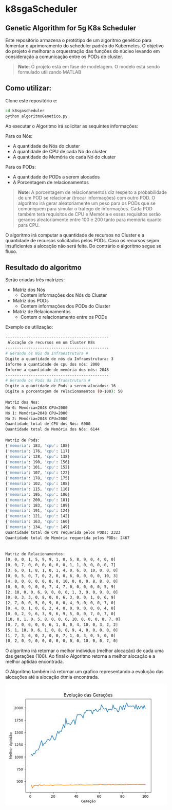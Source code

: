 # k8sgaScheduler

## Genetic Algorithm for 5g K8s Scheduler

Este repositório armazena o protótipo de um algoritmo genético para fomentar o aprimoramento do scheduler padrão do Kubernetes. O objetivo do projeto é melhorar a orquestração das funções do núcleo levando em consideração a comunicação entre os PODs do cluster.

> **Note**: O projeto está em fase de modelagem. O modelo está sendo formulado utilizando MATLAB

## Como utilizar:

Clone este repositório e:

```bash
cd k8sgascheduler
python algoritmoGenetico.py
```

Ao executar o Algoritmo irá solicitar as sequintes informações:

Para os Nós:
- A quantidade de Nós do cluster
- A quantidade de CPU de cada Nó do cluster
- A quantidade de Memória de cada Nó do cluster

Para os PODs:
- A quantidade de PODs a serem alocados
- A Porcentagem de relacionamentos

> **Note**: A porcentagem de relacionamentos diz respeito a probabilidade de um POD se relacionar (trocar informações) com outro POD. O algoritmo irá gerar aleatoriamente um peso para os PODs que se comuniquem para simular o trafego de informações. Cada POD também terá requisitos de CPU e Memória e esses requisitos serão gerados aleatoriamente entre 100 e 200 tanto para memória quanto para CPU.

O algoritmo irá computar a quantidade de recursos no Cluster e a quantidade de recursos solicitados pelos PODs. Caso os recursos sejam insuficientes a alocação não será feita. Do contrário o algoritmo segue se fluxo.

## Resultado do algoritmo

Serão criadas três matrizes:
- Matriz dos Nós 
    - Contem informações dos Nós do Cluster
- Matriz dos PODs
    - Contem informações dos PODs do Cluster
- Matriz de Relacionamentos
    - Contem o relacionamento entre os PODs

Exemplo de utilização:
```bash
---------------------------------------------
 Alocação de recursos em um Cluster K8s
---------------------------------------------
# Gerando os Nós da Infraestrutura #
Digite a quantidade de nós da Infraestrutura: 3
Informe a quantidade de cpu dos nós: 2000
Informe a quantidade de memória dos nós: 2048
---------------------------------------------
# Gerando os Pods da Infraestrutura #
Digite a quantidade de Pods a serem alocados: 16
Digite a porcentagem de relacionamentos (0-100): 50

Matriz dos Nos:
Nó 0: Memória=2048 CPU=2000
Nó 1: Memória=2048 CPU=2000
Nó 2: Memória=2048 CPU=2000
Quantidade total de CPU dos Nós: 6000
Quantidade total de Memória dos Nós: 6144

Matriz de Pods:
{'memoria': 183, 'cpu': 188}
{'memoria': 176, 'cpu': 117}
{'memoria': 128, 'cpu': 138}
{'memoria': 190, 'cpu': 156}
{'memoria': 101, 'cpu': 152}
{'memoria': 107, 'cpu': 122}
{'memoria': 178, 'cpu': 175}
{'memoria': 102, 'cpu': 108}
{'memoria': 115, 'cpu': 116}
{'memoria': 195, 'cpu': 106}
{'memoria': 200, 'cpu': 181}
{'memoria': 183, 'cpu': 189}
{'memoria': 191, 'cpu': 124}
{'memoria': 121, 'cpu': 142}
{'memoria': 163, 'cpu': 160}
{'memoria': 134, 'cpu': 149}
Quantidade total de CPU requerida pelos PODs: 2323
Quantidade total de Memória requerida pelos PODs: 2467


Matriz de Relacionamentos:
[0, 0, 0, 1, 5, 9, 9, 1, 0, 5, 8, 9, 0, 4, 0, 0]
[0, 0, 7, 0, 0, 0, 0, 0, 0, 1, 1, 0, 0, 0, 0, 7]
[3, 6, 0, 1, 8, 1, 0, 1, 4, 0, 6, 0, 10, 0, 0, 0]
[0, 0, 5, 0, 7, 0, 2, 0, 0, 6, 0, 0, 0, 0, 10, 3]
[4, 0, 0, 0, 0, 0, 8, 0, 10, 0, 0, 0, 8, 8, 0, 0]
[0, 0, 0, 9, 0, 0, 7, 4, 7, 0, 0, 0, 0, 0, 5, 9]
[2, 10, 0, 0, 6, 9, 0, 0, 0, 1, 3, 9, 0, 9, 0, 0]
[0, 0, 3, 3, 0, 8, 0, 0, 6, 3, 0, 0, 1, 0, 6, 9]
[2, 7, 0, 0, 5, 0, 9, 0, 0, 4, 9, 0, 0, 0, 7, 0]
[0, 4, 0, 1, 0, 0, 2, 4, 0, 0, 9, 0, 0, 0, 4, 0]
[0, 0, 2, 9, 6, 3, 9, 6, 9, 5, 0, 0, 7, 0, 7, 0]
[10, 0, 1, 0, 5, 8, 0, 0, 6, 10, 0, 0, 0, 8, 7, 0]
[0, 7, 0, 6, 0, 0, 6, 1, 0, 0, 4, 10, 0, 3, 2, 2]
[5, 1, 10, 0, 6, 1, 0, 8, 0, 9, 4, 0, 0, 0, 0, 0]
[1, 7, 3, 6, 0, 2, 0, 0, 7, 1, 0, 3, 0, 5, 0, 0]
[0, 2, 0, 9, 0, 0, 0, 0, 0, 0, 0, 10, 0, 0, 7, 0]
```
O algoritmo irá retornar o melhor indivíduo (melhor alocação) de cada uma das gerações (100). Ao final o Algoritmo retorna a melhor alocação e a melhor aptidão encontrada.

O Algoritmo também irá retornar um grafico representando a evolução das alocações até a alocação ótmia encontrada.

![Melhor alocação encontrada](alocacao.png)